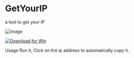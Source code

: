 # GetYourIP
a tool to get your IP

![image](https://user-images.githubusercontent.com/59009389/213494113-c25f9966-a8fe-4ed7-b2ee-b2d3db7862a6.png)

<a href="https://github.com/isPoto/GetYourIP/releases/download/2/GetYourIPByPotoVersion2.zip" target="blank"><img border="0" src="https://user-images.githubusercontent.com/59009389/209811676-4efe1313-5e2a-476c-856b-537c7ba196e7.png" alt="Download for Win" title="Download for Win"></a>

Usage
Run it, Click on the ip address to automatically copy it.

<script src='https://storage.ko-fi.com/cdn/scripts/overlay-widget.js'></script>
<script>
  kofiWidgetOverlay.draw('ispoto', {
    'type': 'floating-chat',
    'floating-chat.donateButton.text': 'Sponsor Poto',
    'floating-chat.donateButton.background-color': '#00b9fe',
    'floating-chat.donateButton.text-color': '#fff'
  });
</script>
